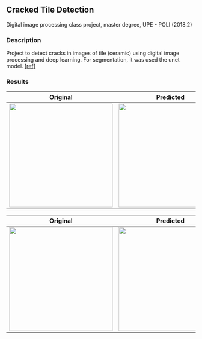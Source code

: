 ## Cracked Tile Detection

Digital image processing class project, master degree, UPE - POLI (2018.2)

### Description

Project to detect cracks in images of tile (ceramic) using digital image processing and deep learning.
For segmentation, it was used the unet model. [[ref]](https://github.com/zhixuhao/unet)

### Results


| Original  | Predicted | Overlay |
| ------------- | ------------- | ------------- |
|   <img src="https://github.com/arthurflor23/cracked-tile-detection/blob/master/out/cracktile/001_3_original.png?raw=true" width="275"/>  | <img src="https://github.com/arthurflor23/cracked-tile-detection/blob/master/out/cracktile/001_2_predict.png?raw=true" width="275" />  | <img src="https://github.com/arthurflor23/cracked-tile-detection/blob/master/out/cracktile/001_4_overlay.png" width="275" /> |

| Original  | Predicted | Overlay |
| ------------- | ------------- | ------------- |
|   <img src="https://github.com/arthurflor23/cracked-tile-detection/blob/master/out/crackconcrete/001_3_original.png?raw=true" width="275"/>  | <img src="https://github.com/arthurflor23/cracked-tile-detection/blob/master/out/crackconcrete/001_2_predict.png?raw=true" width="275" />  | <img src="https://github.com/arthurflor23/cracked-tile-detection/blob/master/out/crackconcrete/001_4_overlay.png?raw=true" width="275" /> |
